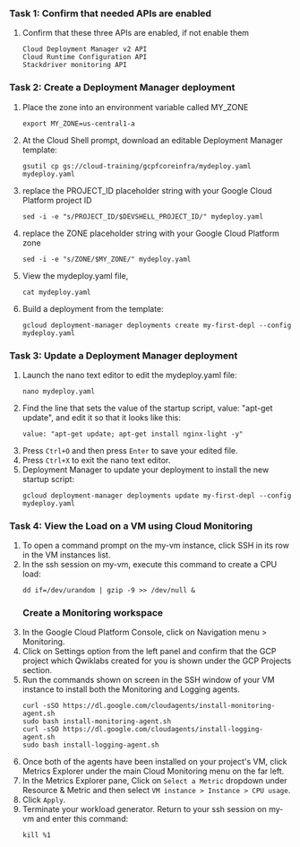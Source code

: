 ### Task 1: Confirm that needed APIs are enabled
1. Confirm that these three APIs are enabled, if not enable them
	```
	Cloud Deployment Manager v2 API
	Cloud Runtime Configuration API
	Stackdriver monitoring API
	```

### Task 2: Create a Deployment Manager deployment
1. Place the zone into an environment variable called MY_ZONE
	```
	export MY_ZONE=us-central1-a
	```
2. At the Cloud Shell prompt, download an editable Deployment Manager template:
	```
	gsutil cp gs://cloud-training/gcpfcoreinfra/mydeploy.yaml mydeploy.yaml
	```
3. replace the PROJECT_ID placeholder string with your Google Cloud Platform project ID
	```
	sed -i -e "s/PROJECT_ID/$DEVSHELL_PROJECT_ID/" mydeploy.yaml
	```
4. replace the ZONE placeholder string with your Google Cloud Platform zone
	```
	sed -i -e "s/ZONE/$MY_ZONE/" mydeploy.yaml
	```
5. View the mydeploy.yaml file,
	```
	cat mydeploy.yaml
	```
6. Build a deployment from the template:
	```
	gcloud deployment-manager deployments create my-first-depl --config mydeploy.yaml
	```
### Task 3: Update a Deployment Manager deployment
1. Launch the nano text editor to edit the mydeploy.yaml file:
	```
	nano mydeploy.yaml
	```
2. Find the line that sets the value of the startup script, value: "apt-get update", and edit it so that it looks like this:
	```
	value: "apt-get update; apt-get install nginx-light -y"
	```
3. Press ```Ctrl+O``` and then press ```Enter``` to save your edited file.
4. Press ```Ctrl+X``` to exit the nano text editor.
5. Deployment Manager to update your deployment to install the new startup script:
	```
	gcloud deployment-manager deployments update my-first-depl --config mydeploy.yaml
	```

### Task 4: View the Load on a VM using Cloud Monitoring
1. To open a command prompt on the my-vm instance, click SSH in its row in the VM instances list.
2. In the ssh session on my-vm, execute this command to create a CPU load:
	```
	dd if=/dev/urandom | gzip -9 >> /dev/null &
	```
	### Create a Monitoring workspace
3. In the Google Cloud Platform Console, click on Navigation menu > Monitoring.
4. Click on Settings option from the left panel and confirm that the GCP project which Qwiklabs created for you is shown under the GCP Projects section.
5. Run the commands shown on screen in the SSH window of your VM instance to install both the Monitoring and Logging agents.
	```
	curl -sSO https://dl.google.com/cloudagents/install-monitoring-agent.sh
	sudo bash install-monitoring-agent.sh
	curl -sSO https://dl.google.com/cloudagents/install-logging-agent.sh
	sudo bash install-logging-agent.sh
	```
6. Once both of the agents have been installed on your project's VM, click Metrics Explorer under the main Cloud Monitoring menu on the far left.
7. In the Metrics Explorer pane, Click on ```Select a Metric``` dropdown under Resource & Metric and then select ```VM instance > Instance > CPU usage```.
8. Click ```Apply```.
9. Terminate your workload generator. Return to your ssh session on my-vm and enter this command:
	```
	kill %1
	```
